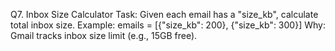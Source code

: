 Q7. Inbox Size Calculator
Task: Given each email has a "size_kb", calculate total inbox size.
Example:
emails = [{"size_kb": 200}, {"size_kb": 300}]
Why: Gmail tracks inbox size limit (e.g., 15GB free).